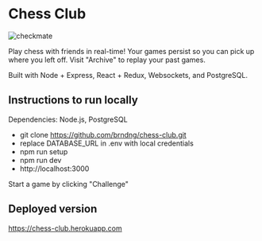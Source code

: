 # Chess Club

![checkmate](https://user-images.githubusercontent.com/31902206/46249044-2622cd00-c3d7-11e8-91b2-ffaaebe8dc4b.gif)

Play chess with friends in real-time! Your games persist so you can pick up where you left off. Visit "Archive" to replay your past games.

Built with Node + Express, React + Redux, Websockets, and PostgreSQL.

## Instructions to run locally

Dependencies: Node.js, PostgreSQL

* git clone https://github.com/brndng/chess-club.git
* replace DATABASE_URL in .env with local credentials
* npm run setup
* npm run dev
* http://localhost:3000

Start a game by clicking "Challenge"

## Deployed version

https://chess-club.herokuapp.com

